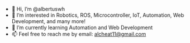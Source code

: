 - 👋 Hi, I’m @albertuswh
- 👀 I’m interested in Robotics, ROS, Microcontroller, IoT, Automation, Web Development, and many more!
- 🌱 I’m currently learning Automation and Web Development
- 📫 Feel free to reach me by email: alcheat11@gmail.com

<!---
albertuswh/albertuswh is a ✨ special ✨ repository because its `README.md` (this file) appears on your GitHub profile.
You can click the Preview link to take a look at your changes.
--->
